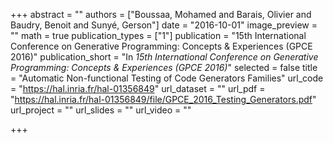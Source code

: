 +++
abstract = ""
authors = ["Boussaa, Mohamed and Barais, Olivier and Baudry, Benoit and Sunyé, Gerson"]
date = "2016-10-01"
image_preview = ""
math = true
publication_types = ["1"]
publication = "15th International Conference on Generative Programming: Concepts & Experiences (GPCE 2016)"
publication_short = "In *15th International Conference on Generative Programming: Concepts & Experiences (GPCE 2016)*"
selected = false
title = "Automatic Non-functional Testing of Code Generators Families"
url_code = "https://hal.inria.fr/hal-01356849"
url_dataset = ""
url_pdf = "https://hal.inria.fr/hal-01356849/file/GPCE_2016_Testing_Generators.pdf"
url_project = ""
url_slides = ""
url_video = ""

+++

